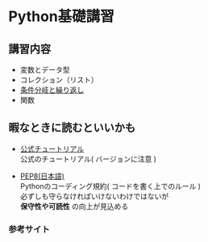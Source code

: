 # Python基礎講習
## 講習内容
- 変数とデータ型
- コレクション（リスト）
- [条件分岐と繰り返し](https://github.com/Castle46-white/Python_tutorial/blob/master/lecture/lec03.md)
- 関数

## 暇なときに読むといいかも

- [公式チュートリアル](https://docs.python.org/ja/3.6/tutorial/index.html)  
公式のチュートリアル( バージョンに注意 )

- [PEP8(日本語)](https://pep8-ja.readthedocs.io/ja/latest/)  
Pythonのコーディング規約( コードを書く上でのルール )  
必ずしも守らなければいけないわけではないが  
**保守性や可読性** の向上が見込める

### 参考サイト

